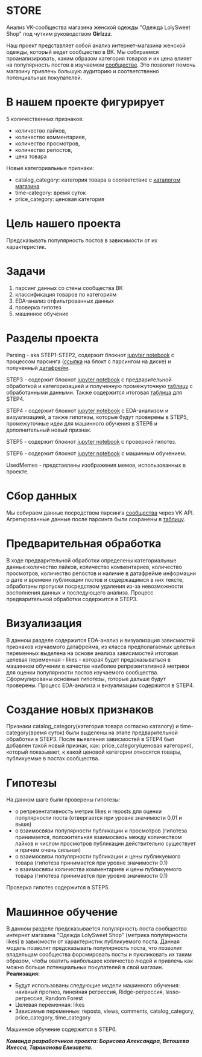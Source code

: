 # STORE
Анализ VK-сообщества магазина женской одежды "Одежда LolySweet Shop" под чутким руководством **Girlzzz**.

Наш проект представляет собой анализ интернет-магазина женской одежды, который ведет сообщество в ВК. Мы собираемся проанализировать, каким образом категория товаров и их цена влияет на популярность постов в изучаемом [сообществе](https://vk.com/shoopplk). Это позволит помочь магазину привлечь большую аудиторию и соответственно потенциальных покупателей.

# В нашем проекте фигурирует 
5 количественных признаков: 
- количество лайков, 
- количество комментариев, 
- количество просмотров, 
- количество репостов, 
- цена товара
  
Новые категориальные признаки:
- catalog_category: категория товара в соответствие с [каталогом магазина](https://vk.com/albums-59803960)
- time-category: время суток
- price_category: ценовая категория
 
# Цель нашего проекта
Предсказывать популярность постов в зависимости от их характеристик.

# Задачи
1) парсинг данных со стены сообщества ВК
2) классификация товаров по категориям
3) EDA-анализ отфильтрованных данных
4) проверка гипотез
5) машинное обучение 

# Разделы проекта 

Parsing - aka STEP1-STEP2, содержит блокнот [jupyter notebook](https://github.com/ElizavetaTarTar/STORE-/blob/main/Parcing/Parsing.ipynb) с процессом парсинга ([ссылка](https://colab.research.google.com/drive/1gtcblt2aLZy7MhAiP5OxEU4wjEGso3B1?usp=sharing) на блокт с парсингом на диске) и полученный [датафрейм](https://github.com/ElizavetaTarTar/STORE-/blob/main/Parcing/Dataframe_Girlzzz.csv).

STEP3 - содержит блокнот [jupyter notebook](https://github.com/ElizavetaTarTar/STORE-/blob/main/STEP3/STEP3.ipynb) c предварительной обработкой и категоризацией и полученную промежуточную [таблицу](https://github.com/ElizavetaTarTar/STORE-/blob/main/STEP3/Step3%20(3)) с обработанными данными. Также содержится итоговая [таблица](https://github.com/ElizavetaTarTar/STORE-/blob/main/STEP3/category1.csv) для STEP4.

STEP4 - содержит блокнот [jupyter notebook](https://github.com/ElizavetaTarTar/STORE-/blob/main/STEP4/EDA-Analysis.ipynb) с EDA-анализом и визуализацией, а также гипотезы, которые будут проверены в STEP5, промежуточные идеи для машинного обучения в STEP6 и дополнительный новый признак.

STEP5 - содержит блокнот [jupyter notebook](https://github.com/ElizavetaTarTar/STORE-/blob/main/STEP5/Girlzzz_Hypotesis.ipynb) с проверкой гипотез.

STEP6 - содержит блокнот [jupyter notebook](https://github.com/ElizavetaTarTar/STORE-/blob/main/STEP6/Girlzzz%20ML.ipynb) с машинным обучением.

UsedMemes - представлены изображения мемов, использованных в проекте.

# Сбор данных
Мы собираем данные посредством парсинга [сообщества](https://vk.com/shoopplk) через VK API. Агрегированные данные после парсинга были сохранены в [таблицу](https://github.com/ElizavetaTarTar/STORE-/blob/main/Parcing/Dataframe_Girlzzz.csv).

# Предварительная обработка
В ходе предварительной обработки определены категориальные данные:количество лайков, количество комментариев, количество просмотров, количество репостов и наличие в датафрейме информации о дате и времени публикации постов и содержащимся в них тексте, обработаны пропуски посредством удаления из-за невозможности восполнения данных и последующего анализа. Процесс предварительной обработки содержится в STEP3.

# Визуализация
В данном разделе содержится EDA-анализ и визуализация зависмостей признаков изучаемого датафрейма, из класса предполагаемых целевых переменных выделена на основе анализа зависимостей итоговая целевая переменная - likes - которая будет предсказываться в машинном обучении в качестве наиболее репрезентативной метрики для оценки популярности постов изучаемого сообщества. Сформулированы основные гипотезы, готорые дальше будут проверены. Процесс EDA-анализа и визуализации содержится в STEP4.

# Создание новых признаков
Признаки catalog_category(категория товара согласно каталогу) и time-category(время суток) были  выделены на этапе предварительной обработки в STEP3. После выявления зависмостей в STEP4 был добавлен такой новый признак, как: price_category(ценовая категория), который показывает, к какой ценовой категории относятся товары, публикуемые в постах сообщества.

# Гипотезы
На данном шаге были проверены гипотезы:
* о репрезентативность метрик likes и reposts для оценки популярности поста (отвергается при уровне значимости 0.01 и выше)
* о взаимосвязи популярности публикации и просмотров (гипотеза принимается, положительная взаимосвязь между количеством лайков и числом просмотров публикации действительно существует и причем очень сильная)
* о взаимосвязи популярности публикации и цены публикуемого товара (гипотеза принимается при уровне значимости 0.1)
* о взаимосвязи количества комментариев и цены публикуемого товара (гипотеза принимается при уровне значимости 0.1)
  
Проверка гипотез содержится в STEP5.
# Машинное обучение
В данном разделе предсказывается популярность поста сообщества интернет магазина "Одежда LolySweet Shop" (метрика популярности likes) в зависмости от характеристик публикуемого поста. Данная модель позволит предсказывать популярность поста, что позволит владельцам сообщества форсмировать посты и пуюликовать их таким образом, чтобы оватить наибольшее количество людей и привлечь как можно больше потенциальных покупателей в свой магазин.
**Реализация:** 
* Будут использованы следующие модели машинного обучения: наивный прогноз, линейная регрессия, Ridge-регрессия, lasso-регрессия, Random Forest
* Целевая переменная: likes
* Зависимые переменные: reposts, views, comments, catalog_category, price_category, time_category

Машинное обучение содержится в STEP6.

***Команда разработчиков проекта: Борисова Александра, Ветошева Инесса, Тараканова Елизавета.***

